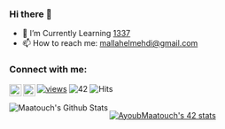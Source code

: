 ### Hi there 👋

<!--
**mallah-elmehdi/mallah-elmehdi** is a ✨ _special_ ✨ repository because its `README.md` (this file) appears on your GitHub profile.

Here are some ideas to get you started:

- 🔭 I’m currently working on ...
- 🌱 I’m currently learning ...
- 👯 I’m looking to collaborate on ...
- 🤔 I’m looking for help with ...
- 💬 Ask me about ...
- 📫 How to reach me: ...
- 😄 Pronouns: ...
- ⚡ Fun fact: ...
-->

- 🌱 I’m Currently Learning <a href="https://1337.ma/en">1337</a>
- 📫 How to reach me: mallahelmehdi@gmail.com

### Connect with me:

[<img align="left" alt="mallah-elmehdi | LinkedIn" width="22px" src="https://cdn.jsdelivr.net/npm/simple-icons@v3/icons/linkedin.svg" />][linkedin]
[<img align="left" alt="AyoubMaatouch | Instagram" width="22px" src="https://cdn.jsdelivr.net/npm/simple-icons@v3/icons/instagram.svg" />][instagram]
[![views](https://komarev.com/ghpvc/?username=AyoubMaatouch&label=Profile%20views&color=fe75a9&style=flat)](https://github.com/AyoubMaatouch/)
![42](https://badgen.net/badge/Born2Code/aymaatou/green?cache=86400&icon=https://meta.intra.42.fr/assets/42_logo-7dfc9110a5319a308863b96bda33cea995046d1731cebb735e41b16255106c12.svg) ![Hits](https://hits.seeyoufarm.com/api/count/incr/badge.svg?url=https%3A%2F%2Fgithub.com%2FAyoubMaatouch)
<br />
<br />
<img align="left" alt="Maatouch's Github Stats" src="https://github-readme-stats.vercel.app/api?username=AyoubMaatouch&show_icons=true&hide_border=true" />

[website]: https://www.maatouch.com/
[twitter]: https://twitter.com/AyoubMaatouch
[instagram]: https://instagram.com/ma3touch
[linkedin]: https://www.linkedin.com/in/ayoub-maatouch-624862187/
[![AyoubMaatouch's 42 stats](https://badge42.herokuapp.com/api/stats/aymaatou)](https://github.com/aymaatou/badge42)
